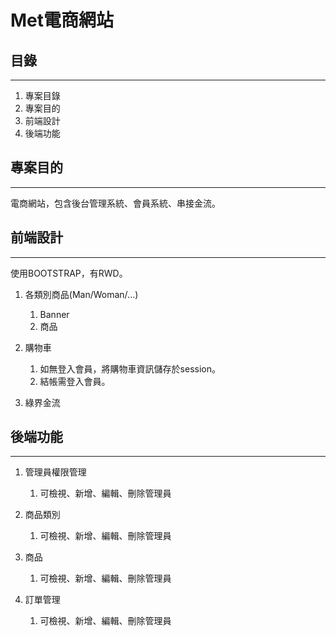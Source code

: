 # Met電商網站



## 目錄
---
1. 專案目錄
2. 專案目的
3. 前端設計
4. 後端功能



## 專案目的
---
電商網站，包含後台管理系統、會員系統、串接金流。


## 前端設計
---
使用BOOTSTRAP，有RWD。


1. 各類別商品(Man/Woman/...)
    1. Banner
    2. 商品

2. 購物車  
    1. 如無登入會員，將購物車資訊儲存於session。
    2. 結帳需登入會員。

3. 綠界金流  


## 後端功能
---
1. 管理員權限管理
    1. 可檢視、新增、編輯、刪除管理員

2. 商品類別
    1. 可檢視、新增、編輯、刪除管理員

3. 商品
    1. 可檢視、新增、編輯、刪除管理員

4. 訂單管理
    1. 可檢視、新增、編輯、刪除管理員

